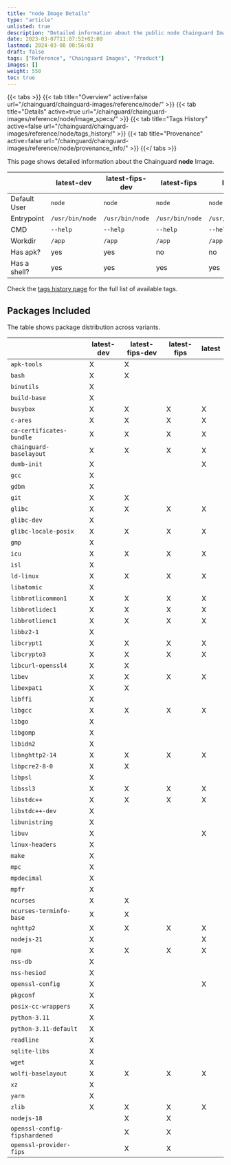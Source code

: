 ```yaml
---
title: "node Image Details"
type: "article"
unlisted: true
description: "Detailed information about the public node Chainguard Image."
date: 2023-03-07T11:07:52+02:00
lastmod: 2024-03-08 00:56:03
draft: false
tags: ["Reference", "Chainguard Images", "Product"]
images: []
weight: 550
toc: true
---
```


{{< tabs >}}
{{< tab title="Overview" active=false url="/chainguard/chainguard-images/reference/node/" >}}
{{< tab title="Details" active=true url="/chainguard/chainguard-images/reference/node/image_specs/" >}}
{{< tab title="Tags History" active=false url="/chainguard/chainguard-images/reference/node/tags_history/" >}}
{{< tab title="Provenance" active=false url="/chainguard/chainguard-images/reference/node/provenance_info/" >}}
{{</ tabs >}}

This page shows detailed information about the Chainguard **node** Image.

|              | latest-dev      | latest-fips-dev | latest-fips     | latest          |
|--------------|-----------------|-----------------|-----------------|-----------------|
| Default User | `node`          | `node`          | `node`          | `node`          |
| Entrypoint   | `/usr/bin/node` | `/usr/bin/node` | `/usr/bin/node` | `/usr/bin/node` |
| CMD          | `--help`        | `--help`        | `--help`        | `--help`        |
| Workdir      | `/app`          | `/app`          | `/app`          | `/app`          |
| Has apk?     | yes             | yes             | no              | no              |
| Has a shell? | yes             | yes             | yes             | yes             |

Check the [tags history page](/chainguard/chainguard-images/reference/node/tags_history/) for the full list of available tags.

## Packages Included
The table shows package distribution across variants.

|                               | latest-dev | latest-fips-dev | latest-fips | latest |
|-------------------------------|------------|-----------------|-------------|--------|
| `apk-tools`                   | X          | X               |             |        |
| `bash`                        | X          | X               |             |        |
| `binutils`                    | X          |                 |             |        |
| `build-base`                  | X          |                 |             |        |
| `busybox`                     | X          | X               | X           | X      |
| `c-ares`                      | X          | X               | X           | X      |
| `ca-certificates-bundle`      | X          | X               | X           | X      |
| `chainguard-baselayout`       | X          | X               | X           | X      |
| `dumb-init`                   | X          |                 |             | X      |
| `gcc`                         | X          |                 |             |        |
| `gdbm`                        | X          |                 |             |        |
| `git`                         | X          | X               |             |        |
| `glibc`                       | X          | X               | X           | X      |
| `glibc-dev`                   | X          |                 |             |        |
| `glibc-locale-posix`          | X          | X               | X           | X      |
| `gmp`                         | X          |                 |             |        |
| `icu`                         | X          | X               | X           | X      |
| `isl`                         | X          |                 |             |        |
| `ld-linux`                    | X          | X               | X           | X      |
| `libatomic`                   | X          |                 |             |        |
| `libbrotlicommon1`            | X          | X               | X           | X      |
| `libbrotlidec1`               | X          | X               | X           | X      |
| `libbrotlienc1`               | X          | X               | X           | X      |
| `libbz2-1`                    | X          |                 |             |        |
| `libcrypt1`                   | X          | X               | X           | X      |
| `libcrypto3`                  | X          | X               | X           | X      |
| `libcurl-openssl4`            | X          | X               |             |        |
| `libev`                       | X          | X               | X           | X      |
| `libexpat1`                   | X          | X               |             |        |
| `libffi`                      | X          |                 |             |        |
| `libgcc`                      | X          | X               | X           | X      |
| `libgo`                       | X          |                 |             |        |
| `libgomp`                     | X          |                 |             |        |
| `libidn2`                     | X          |                 |             |        |
| `libnghttp2-14`               | X          | X               | X           | X      |
| `libpcre2-8-0`                | X          | X               |             |        |
| `libpsl`                      | X          |                 |             |        |
| `libssl3`                     | X          | X               | X           | X      |
| `libstdc++`                   | X          | X               | X           | X      |
| `libstdc++-dev`               | X          |                 |             |        |
| `libunistring`                | X          |                 |             |        |
| `libuv`                       | X          |                 |             | X      |
| `linux-headers`               | X          |                 |             |        |
| `make`                        | X          |                 |             |        |
| `mpc`                         | X          |                 |             |        |
| `mpdecimal`                   | X          |                 |             |        |
| `mpfr`                        | X          |                 |             |        |
| `ncurses`                     | X          | X               |             |        |
| `ncurses-terminfo-base`       | X          | X               |             |        |
| `nghttp2`                     | X          | X               | X           | X      |
| `nodejs-21`                   | X          |                 |             | X      |
| `npm`                         | X          | X               | X           | X      |
| `nss-db`                      | X          |                 |             |        |
| `nss-hesiod`                  | X          |                 |             |        |
| `openssl-config`              | X          |                 |             | X      |
| `pkgconf`                     | X          |                 |             |        |
| `posix-cc-wrappers`           | X          |                 |             |        |
| `python-3.11`                 | X          |                 |             |        |
| `python-3.11-default`         | X          |                 |             |        |
| `readline`                    | X          |                 |             |        |
| `sqlite-libs`                 | X          |                 |             |        |
| `wget`                        | X          |                 |             |        |
| `wolfi-baselayout`            | X          | X               | X           | X      |
| `xz`                          | X          |                 |             |        |
| `yarn`                        | X          |                 |             |        |
| `zlib`                        | X          | X               | X           | X      |
| `nodejs-18`                   |            | X               | X           |        |
| `openssl-config-fipshardened` |            | X               | X           |        |
| `openssl-provider-fips`       |            | X               | X           |        |

